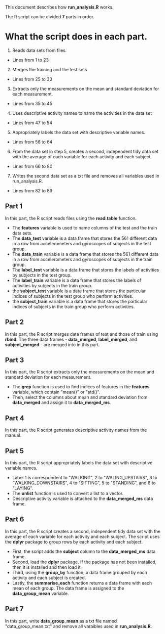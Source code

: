 This document describes how **run_analysis.R** works.

The R script can be divided **7** parts in order.

# What the script does in each part.

1. Reads data sets from files.
  * Lines from 1 to 23
2. Merges the training and the test sets
  * Lines from 25 to 33
3. Extracts only the measurements on the mean and standard deviation for each measurement.
  * Lines from 35 to 45
4. Uses descriptive activity names to name the activities in the data set
  * Lines from 47 to 54
5. Appropriately labels the data set with descriptive variable names.
  * Lines from 56 to 64
6. From the data set in step 5, creates a second, independent tidy data set with the average of each variable for each activity and each subject.
  * Lines from 66 to 80
7. Writes the second data set as a txt file and removes all variables used in run_analysis.R.
  * Lines from 82 to 89

## Part 1
In this part, the R script reads files using the **read.table** function.

* The **features** variable is used to name columns of the test and the train data sets.
* The **data_test** variable is a data frame that stores the 561 different data in a row from accelerometers and gyroscopes of subjects in the test group.
* The **data_train** variable is a data frame that stores the 561 different data in a row from accelerometers and gyroscopes of subjects in the train group.
* The **label_test** variable is a data frame that stores the labels of activities by subjects in the test group.
* The **label_train** variable is a data frame that stores the labels of activities by subjects in the train group.
* the **subject_test** variable is a data frame that stores the particular indices of subjects in the test group who perform activities.
* the **subject_train** variable is a data frame that stores the particular indices of subjects in the train group who perform activities.

## Part 2
In this part, the R script merges data frames of test and those of train using **rbind**. The three data frames - **data_merged**, **label_merged**, and **subject_merged** -  are merged into in this part.

## Part 3
In this part, the R script extracts only the measurements on the mean and standard deviation for each measurement.

* The **grep** function is used to find indices of features in the **features** variable, which contain "mean()" or "std()".
* Then, select the columns about mean and standard deviation from **data_merged** and assign it to **data_merged_ms**.

## Part 4
In this part, the R script generates descriptive activity names from the manual.

## Part 5
In this part, the R script appropriately labels the data set with descriptive variable names.

* Label 1 is correspondent to "WALKING", 2 to "WALING_UPSTAIRS", 3 to "WALKING_DOWNSTAIRS", 4 to "SITTING", 5 to "STANDING", and 6 to "LAYING".
* The **unlist** function is used to convert a list to a vector.
* Descriptive activity variable is attached to the **data_merged_ms** data frame.

## Part 6
In this part, the R script creates a second, independent tidy data set with the average of each variable for each activity and each subject. The script uses the **dplyr** package to group rows by each activity and each subject.

* First, the script adds the **subject** column to the **data_merged_ms** data frame.
* Second, load the **dplyr** package. If the package has not been installed, then it is installed and then load it.
* Third, using the **group_by** function, a data frame grouped by each activity and each subject is created.
* Lastly, the **summarise_each** function returns a data frame with each mean of each group. The data frame is assigned to the **data_group_mean** variable.

## Part 7
In this part, write **data_group_mean** as a txt file named "data_group_mean.txt" and remove all varaibles used in **run_analysis.R**.
